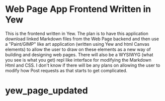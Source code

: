 # Web Page App Frontend Written in Yew

This is the frontend written in Yew. The plan is to have this application download linked Markdown files from the Web Page backend and then use a "Paint/GIMP" like art application (written using Yew and html Canvas elements) to allow the user to draw on these elements as a new way of building and designing web pages. There will also be a WYSIWYG (what you see is what you get) repl like interface for modifying the Markdown Html and CSS. I don't know if there will be any plans on allowing the user to modify how Post requests as that starts to get complicated.
# yew_page_updated
